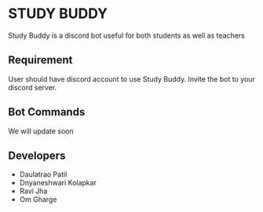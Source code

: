 # STUDY BUDDY

Study Buddy is a discord bot useful for both students as well as teachers 

## Requirement 

User should have discord account to use Study Buddy.
Invite the bot to your discord server.


## Bot Commands

We will update soon


## Developers 
- Daulatrao Patil
- Dnyaneshwari Kolapkar
- Ravi Jha
- Om Gharge
